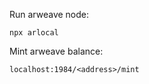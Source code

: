 Run arweave node:

```
npx arlocal
```

Mint arweave balance:

```
localhost:1984/<address>/mint
```
